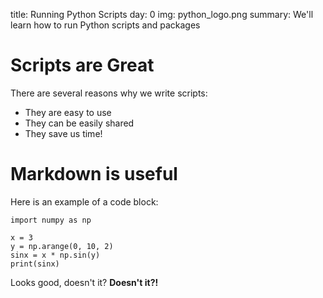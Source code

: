 title: Running Python Scripts
day: 0
img: python_logo.png
summary: We'll learn how to run Python scripts and packages

# Scripts are Great

There are several reasons why we write scripts:

  - They are easy to use
  - They can be easily shared
  - They save us time!

# Markdown is useful

Here is an example of a code block:


    import numpy as np

    x = 3
    y = np.arange(0, 10, 2)
    sinx = x * np.sin(y)
    print(sinx)


Looks good, doesn't it?  **Doesn't it?!**